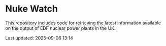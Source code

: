 # Nuke Watch

This repository includes code for retrieving the latest information available on the output of EDF nuclear power plants in the UK.

Last updated: 2025-09-06 13:14